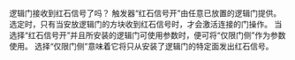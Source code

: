 <lore>
逻辑门接收到红石信号了吗？
</lore>
<no_lore>
触发器“红石信号开”由任意已放置的逻辑门提供。
</no_lore>

<chapter name="条件"/>
选定时，只有当安放逻辑门的方块收到红石信号时，才会激活连接的门操作。

<chapter name="参数"/>
当选择“红石信号开”并且所安装的逻辑门可使用参数时，便可将“仅限门侧”作为参数使用。
选择“仅限门侧”意味着它将只从安装了逻辑门的特定面发出红石信号。
